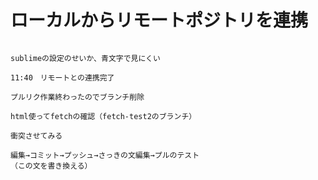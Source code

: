 # ローカルからリモートポジトリを連携
~~~~~~~~~~~~~~~~~~~~~~~

sublimeの設定のせいか、青文字で見にくい

11:40　リモートとの連携完了

プルリク作業終わったのでブランチ削除

html使ってfetchの確認（fetch-test2のブランチ）

衝突させてみる

編集→コミット→プッシュ→さっきの文編集→プルのテスト
（この文を書き換える）